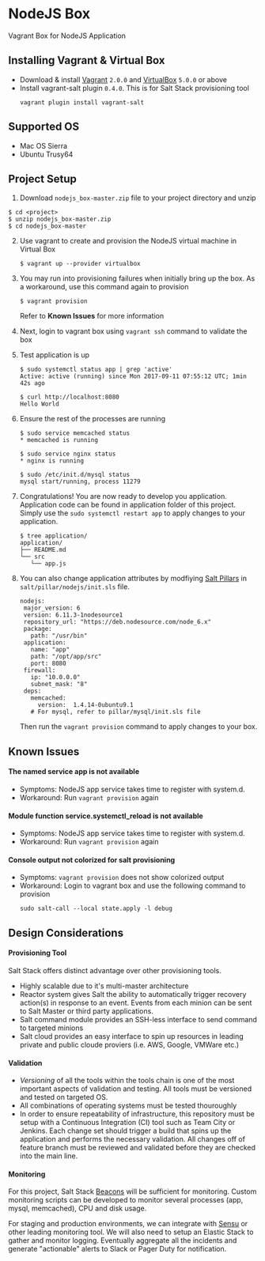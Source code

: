 # NodeJS Box
Vagrant Box for NodeJS Application

## Installing Vagrant & Virtual Box 
- Download & install [Vagrant](https://www.vagrantup.com/downloads.html) `2.0.0` and [VirtualBox](https://www.virtualbox.org/wiki/Downloads) `5.0.0` or above
- Install vagrant-salt plugin `0.4.0`. This is for Salt Stack provisioning tool 
  ```
  vagrant plugin install vagrant-salt
  ```
  
## Supported OS
- Mac OS Sierra
- Ubuntu Trusy64

## Project Setup
1. Download `nodejs_box-master.zip` file to your project directory and unzip
  ```
  $ cd <project>
  $ unzip nodejs_box-master.zip
  $ cd nodejs_box-master
  ```

2. Use vagrant to create and provision the NodeJS virtual machine in Virtual Box
   ```
   $ vagrant up --provider virtualbox
   ```

3. You may run into provisioning failures when initially bring up the box. As a workaround, use this command again to provision
   ```
   $ vagrant provision
   ```
   Refer to **Known Issues** for more information

4. Next, login to vagrant box using `vagrant ssh` command to validate the box

5. Test application is up
   ```
   $ sudo systemctl status app | grep 'active'
   Active: active (running) since Mon 2017-09-11 07:55:12 UTC; 1min 42s ago
   
   $ curl http://localhost:8080
   Hello World
   ```

6. Ensure the rest of the processes are running
   ```
   $ sudo service memcached status
   * memcached is running

   $ sudo service nginx status
   * nginx is running
   
   $ sudo /etc/init.d/mysql status
   mysql start/running, process 11279
   ```

7. Congratulations! You are now ready to develop you application. Application code can be found in application folder of this project. Simply use the `sudo systemctl restart app` to apply changes to your application.
   ```
   $ tree application/
   application/
   ├── README.md
   └── src
      └── app.js
   ```

8. You can also change application attributes by modfiying [Salt Pillars](https://docs.saltstack.com/en/latest/topics/pillar/) in `salt/pillar/nodejs/init.sls` file.
   ```
   nodejs:
    major_version: 6
    version: 6.11.3-1nodesource1
    repository_url: "https://deb.nodesource.com/node_6.x"
    package:
      path: "/usr/bin"
    application:
      name: "app"
      path: "/opt/app/src"
      port: 8080
    firewall:
      ip: "10.0.0.0"
      subnet_mask: "8" 
    deps:
      memcached:
        version:  1.4.14-0ubuntu9.1
      # For mysql, refer to pillar/mysql/init.sls file
   ```
   Then run the `vagrant provision` command to apply changes to your box.

## Known Issues
#### The named service app is not available
- Symptoms: NodeJS app service takes time to register with system.d.
- Workaround: Run `vagrant provision` again

#### Module function service.systemctl_reload is not available
- Symptoms: NodeJS app service takes time to register with system.d.
- Workaround: Run `vagrant provision` again

#### Console output not colorized for salt provisioning
- Symptoms: `vagrant provision` does not show colorized output
- Workaround: Login to vagrant box and use the following command to provision
  ```
  sudo salt-call --local state.apply -l debug
  ```        

    
## Design Considerations
#### Provisioning Tool
Salt Stack offers distinct advantage over other provisioning tools.
- Highly scalable due to it's multi-master architecture
- Reactor system gives Salt the ability to automatically trigger recovery action(s) in response to an event. Events from each minion can be sent to Salt Master or third party applications. 
- Salt command module provides an SSH-less interface to send command to targeted minions
- Salt cloud provides an easy interface to spin up resources in leading private and public cloude proviers (i.e. AWS, Google, VMWare etc.)

#### Validation
- *Versioning* of all the tools within the tools chain is one of the most important aspects of validation and testing. All tools must be versioned and tested on targeted OS. 
- All combinations of operating systems must be tested thouroughly
- In order to ensure repeatability of infrastructure, this repository must be setup with a Continuous Integration (CI) tool such as Team City or Jenkins. Each change set should trigger a build that spins up the application and performs the necessary validation. All changes off of feature branch must be reviewed and validated before they are checked into the main line. 

#### Monitoring
For this project, Salt Stack [Beacons](https://docs.saltstack.com/en/latest/topics/beacons/) will be sufficient for monitoring. Custom monitoring scripts can be developed to monitor several processes (app, mysql, memcached), CPU and disk usage. 

For staging and production environments, we can integrate with [Sensu](https://sensuapp.org/) or other leading monitoring tool. We will also need to setup an Elastic Stack to gather and monitor logging. Eventually aggregate all the incidents and generate "actionable" alerts to Slack or Pager Duty for notification.
